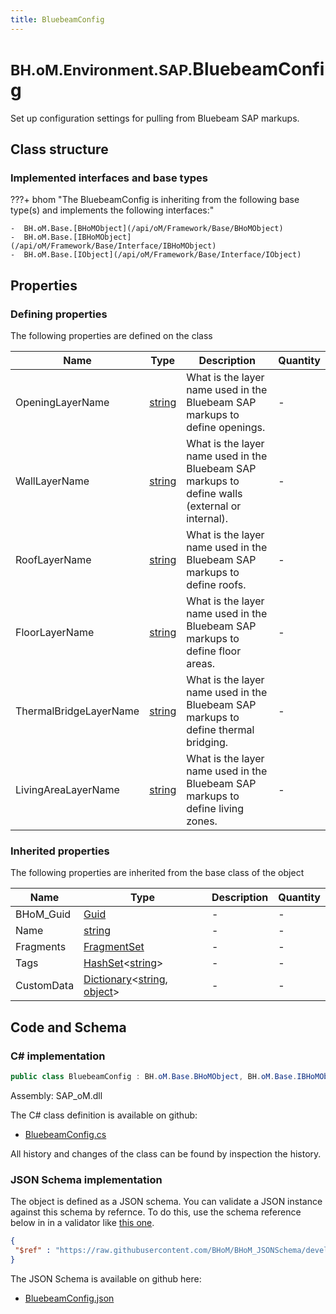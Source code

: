 ```yaml
---
title: BluebeamConfig
---
```


# <small>BH.oM.Environment.SAP.</small>**BluebeamConfig**

Set up configuration settings for pulling from Bluebeam SAP markups.

## Class structure

### Implemented interfaces and base types

???+ bhom "The BluebeamConfig is inheriting from the following base type(s) and implements the following interfaces:"

    -  BH.oM.Base.[BHoMObject](/api/oM/Framework/Base/BHoMObject)
    -  BH.oM.Base.[IBHoMObject](/api/oM/Framework/Base/Interface/IBHoMObject)
    -  BH.oM.Base.[IObject](/api/oM/Framework/Base/Interface/IObject)


## Properties



### Defining properties

The following properties are defined on the class

| Name             | Type             | Description      | Quantity         |
|------------------|------------------|------------------|------------------|
| OpeningLayerName | [string](https://learn.microsoft.com/en-us/dotnet/api/System.String?view=netstandard-2.0) | What is the layer name used in the Bluebeam SAP markups to define openings. | - |
| WallLayerName | [string](https://learn.microsoft.com/en-us/dotnet/api/System.String?view=netstandard-2.0) | What is the layer name used in the Bluebeam SAP markups to define walls (external or internal). | - |
| RoofLayerName | [string](https://learn.microsoft.com/en-us/dotnet/api/System.String?view=netstandard-2.0) | What is the layer name used in the Bluebeam SAP markups to define roofs. | - |
| FloorLayerName | [string](https://learn.microsoft.com/en-us/dotnet/api/System.String?view=netstandard-2.0) | What is the layer name used in the Bluebeam SAP markups to define floor areas. | - |
| ThermalBridgeLayerName | [string](https://learn.microsoft.com/en-us/dotnet/api/System.String?view=netstandard-2.0) | What is the layer name used in the Bluebeam SAP markups to define thermal bridging. | - |
| LivingAreaLayerName | [string](https://learn.microsoft.com/en-us/dotnet/api/System.String?view=netstandard-2.0) | What is the layer name used in the Bluebeam SAP markups to define living zones. | - |


### Inherited properties
The following properties are inherited from the base class of the object

| Name             | Type             | Description      | Quantity         |
|------------------|------------------|------------------|------------------|
| BHoM_Guid | [Guid](https://learn.microsoft.com/en-us/dotnet/api/System.Guid?view=netstandard-2.0) | - | - |
| Name | [string](https://learn.microsoft.com/en-us/dotnet/api/System.String?view=netstandard-2.0) | - | - |
| Fragments | [FragmentSet](/api/oM/Framework/Base/FragmentSet) | - | - |
| Tags | [HashSet](https://learn.microsoft.com/en-us/dotnet/api/System.Collections.Generic.HashSet-1?view=netstandard-2.0)&lt;[string](https://learn.microsoft.com/en-us/dotnet/api/System.String?view=netstandard-2.0)&gt; | - | - |
| CustomData | [Dictionary](https://learn.microsoft.com/en-us/dotnet/api/System.Collections.Generic.Dictionary-2?view=netstandard-2.0)&lt;[string](https://learn.microsoft.com/en-us/dotnet/api/System.String?view=netstandard-2.0), [object](https://learn.microsoft.com/en-us/dotnet/api/System.Object?view=netstandard-2.0)&gt; | - | - |


## Code and Schema

### C# implementation

``` C# title="C#"
public class BluebeamConfig : BH.oM.Base.BHoMObject, BH.oM.Base.IBHoMObject, BH.oM.Base.IObject
```

Assembly: SAP_oM.dll

The C# class definition is available on github:

- [BluebeamConfig.cs](https://github.com/BHoM/SAP_Toolkit/blob/develop/SAP_oM/Config\BluebeamConfig.cs)

All history and changes of the class can be found by inspection the history.
### JSON Schema implementation

The object is defined as a JSON schema. You can validate a JSON instance against this schema by refernce. To do this, use the schema reference below in in a validator like [this one](https://www.jsonschemavalidator.net/).

``` json title="JSON Schema"
{
 "$ref" : "https://raw.githubusercontent.com/BHoM/BHoM_JSONSchema/develop/SAP_oM/SAP/BluebeamConfig.json"
}
```

The JSON Schema is available on github here:

- [BluebeamConfig.json](https://github.com/BHoM/BHoM_JSONSchema/blob/develop/SAP_oM/SAP/BluebeamConfig.json)
